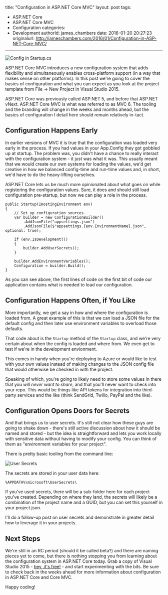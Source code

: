 title: "Configuration in ASP.NET Core MVC"
layout: post
tags:
  - ASP.NET Core
  - ASP.NET Core MVC
  - Configuration
categories:
  - Development
authorId: james_chambers
date: 2016-01-20 20:27:23
originalurl: http://jameschambers.com/2016/01/Configuration-in-ASP-NET-Core-MVC/
---

![Config in Startup.cs](https://jcblogimages.blob.core.windows.net:443/img/2016/01/startup-config.png)

ASP.NET Core MVC introduces a new configuration system that adds flexibility and simultaneously enables cross-platform support (in a way that makes sense on other platforms). In this post we're going to cover the basics of configuration and what you can expect as you look at the project template from File -> New Project in Visual Studio 2015.

<!-- more -->

<span class="side-note">ASP.NET Core was previously called ASP.NET 5, and before that ASP.NET vNext. ASP.NET Core MVC is what was referred to as MVC 6. The tooling and the branding will change in the weeks and months ahead, but the basics of configuration I detail here should remain relatively in-tact.</span>

## Configuration Happens Early

In earlier versions of MVC it is true that the configuration was loaded very early in the process. If you had values in your App.Config they got gobbled up at startup. The problem was, you didn't have a chance to really interact with the configuration system - it just was what it was. This usually meant that we would create our own systems for loading the values, we'd get creative in how we balanced config-time and run-time values and, in short, we'd have to do the heavy-lifting ourselves.

ASP.NET Core lets us be much more opinionated about what goes on while registering the configuration values. Sure, it does and should still load configuration pre-startup, but now we can play a role in the process. 

````
public Startup(IHostingEnvironment env)
{
    // Set up configuration sources.
    var builder = new ConfigurationBuilder()
        .AddJsonFile("appsettings.json")
        .AddJsonFile($"appsettings.{env.EnvironmentName}.json", optional: true);

    if (env.IsDevelopment())
    {
        builder.AddUserSecrets();
    }

    builder.AddEnvironmentVariables();
    Configuration = builder.Build();
}
````

As you can see above, the first lines of code on the first bit of code our application contains what is needed to load our configuration.  

## Configuration Happens Often, if You Like

More importantly, we get a say in how and where the configuration is loaded from. A great example of this is that we can load a JSON file for the default config and then later use environment variables to overload those defaults. 

That code about  is the `Startup` method of the `Startup` class, and we're very certain about when the config is loaded and where from. We even get to test if we're in the development envionment.

This comes in handy when you're deploying to Azure or would like to test with your own values instead of making changes to the JSON config file that would otherwise be checked in with the project.

Speaking of which, you're going to likely need to store some values in there that you _will never want to share_, and that you'll never want to check into your repo. This would be things like API tokens for integration into third-party services and the like (think SendGrid, Twilio, PayPal and the like).

## Configuration Opens Doors for Secrets

And that brings us to user secrets. It's still not clear how these guys are going to shake down - there's still active discussion about how it should be named and stored - but the idea is straightforward and lets you work locally with sensitive data without having to modify your config. You can think of them as "environment variables for your project". 

There is pretty basic tooling from the command line:

![User Secrets](https://jcblogimages.blob.core.windows.net:443/img/2016/01/user-secret.png)

The secrets are stored in your user data here:

    %APPDATA%\microsoft\UserSecrets\
    
If you've used secrets, there will be a sub-folder here for each project you've created. Depending on where they land, the secrets will likely be a combination of the project name and a GUID, but you can set this yourself in your project.json.

I'll do a follow-up post on user secrets and demonstrate in greater detail how to leverage it in your projects.

## Next Steps

We're still in an RC period (should it be called beta?) and there are naming pieces yet to come, but there is nothing stopping you from learning about the configuration system in ASP.NET Core today. Grab a copy of Visual Studio 2015 - [hey, it's free!]() - and start experimenting with the bits. Be sure to check back in the weeks ahead for more information about configuration in ASP.NET Core and Core MVC.

Happy coding!

